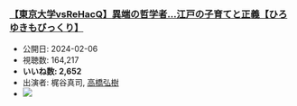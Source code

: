 ### [【東京大学vsReHacQ】異端の哲学者…江戸の子育てと正義【ひろゆきもびっくり】](https://www.youtube.com/watch?v=i2YSiBe7Z6M)
-   公開日: 2024-02-06
-   視聴数: 164,217
-   **いいね数: 2,652**
-   出演者: 梶谷真司, [高橋弘樹](/rehacq_fan/people/高橋弘樹 "wikilink")
- [![](https://img.youtube.com/vi/i2YSiBe7Z6M/hqdefault.jpg)](https://www.youtube.com/watch?v=i2YSiBe7Z6M)
